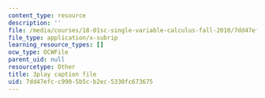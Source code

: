 ```yaml
---
content_type: resource
description: ''
file: /media/courses/18-01sc-single-variable-calculus-fall-2010/7dd47efcc9905b5cb2ec5330fc673675_XRkgBWbWvg4.vtt
file_type: application/x-subrip
learning_resource_types: []
ocw_type: OCWFile
parent_uid: null
resourcetype: Other
title: 3play caption file
uid: 7dd47efc-c990-5b5c-b2ec-5330fc673675
---
```

